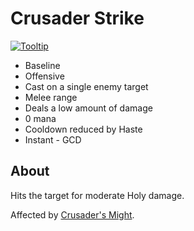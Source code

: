 # Crusader Strike

[![Tooltip](https://user-images.githubusercontent.com/4565223/42239335-e28f3730-7f03-11e8-82a1-7fbe7007b51c.png)](https://beta.wowdb.com/spells/35395-crusader-strike)

- Baseline
- Offensive
- Cast on a single enemy target
- Melee range
- Deals a low amount of damage
- 0 mana
- Cooldown reduced by Haste
- Instant - GCD

## About

Hits the target for moderate Holy damage.

Affected by [Crusader's Might](Talents/15/CrusadersMight.md).
